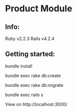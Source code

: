 # Product Module


## Info:

Ruby v2.2.3
Rails v4.2.4

## Getting started:

bundle install

bundle exec rake db:create

bundle exec rake db:migrate

bundle exec rails s

View on http://localhost:3000/
